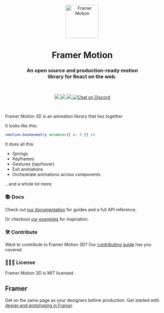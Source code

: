 <p align="center">
  <img src="https://user-images.githubusercontent.com/22095598/123793419-f5528800-d8e1-11eb-8c5f-e2dad45a9c81.png" width="108" height="108" alt="Framer Motion" />
</p>
<h1 align="center">Framer Motion</h1>
<h3 align="center">
  An open source and production-ready motion<br>library for React on the web.
</h3>

<br>

<p align="center">
  <a href="https://www.npmjs.com/package/framer-motion-3d" target="_blank">
    <img src="https://img.shields.io/npm/v/framer-motion-3d.svg?style=flat-square" />
  </a>
  <a href="https://www.npmjs.com/package/framer-motion-3d" target="_blank">
  <img src="https://img.shields.io/npm/dm/framer-motion-3d.svg?style=flat-square" />
  </a>
  <a href="https://twitter.com/framer" target="_blank">
  <img src="https://img.shields.io/twitter/follow/framer.svg?style=social&label=Follow"  />
  </a>
  <a href="https://discord.gg/DfkSpYe" target="_blank">
  <img src="https://img.shields.io/discord/308323056592486420.svg?logo=discord&logoColor=white" alt="Chat on Discord">
  </a>
</p>

<br>

Framer Motion 3D is an animation library that ties together

It looks like this:

```jsx
<motion.boxGeometry animate={{ x: 0 }} />
```

It does all this:

-   Springs
-   Keyframes
-   Gestures (tap/hover)
-   Exit animations
-   Orchestrate animations across components

...and a whole lot more.

### 📚 Docs

Check out [our documentation](https://www.framer.com/docs/three-introduction/) for guides and a full API reference.

Or checkout [our examples](https://www.framer.com/docs/three-introduction/#examples) for inspiration.

### 🛠 Contribute

Want to contribute to Framer Motion 3D? Our [contributing guide](https://github.com/framer/motion/blob/master/CONTRIBUTING.md) has you covered.

### 👩🏻‍⚖️ License

Framer Motion 3D is MIT licensed.

## Framer

Get on the same page as your designers before production. Get started with [design and prototyping in Framer](https://www.framer.com/).

